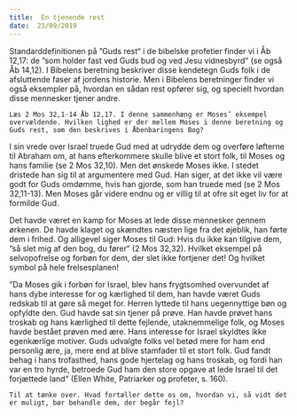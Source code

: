 ```yaml
---
title:  En tjenende rest
date:  23/09/2019
---
```


Standarddefinitionen på ”Guds rest“ i de bibelske profetier finder vi i Åb 12,17: de ”som holder fast ved Guds bud og ved Jesu vidnesbyrd“ (se også Åb 14,12). I Bibelens beretning beskriver disse kendetegn Guds folk i de afsluttende faser af jordens historie. Men i Bibelens beretninger finder vi også eksempler på, hvordan en sådan rest opfører sig, og specielt hvordan disse mennesker tjener andre.

`Læs 2 Mos 32,1-14 Åb 12,17. I denne sammenhæng er Moses’ eksempel overvældende. Hvilken lighed er der mellem Moses i denne beretning og Guds rest, som den beskrives i Åbenbaringens Bog?`

I sin vrede over Israel truede Gud med at udrydde dem og overføre løfterne til Abraham om, at hans efterkommere skulle blive et stort folk, til Moses og hans familie (se 2 Mos 32,10). Men det ønskede Moses ikke. I stedet dristede han sig til at argumentere med Gud. Han siger, at det ikke vil være godt for Guds omdømme, hvis han gjorde, som han truede med (se 2 Mos 32,11-13). Men Moses går videre endnu og er villig til at ofre sit eget liv for at formilde Gud.

Det havde været en kamp for Moses at lede disse mennesker gennem ørkenen. De havde klaget og skændtes næsten lige fra det øjeblik, han førte dem i frihed. Og alligevel siger Moses til Gud: Hvis du ikke kan tilgive dem, ”så slet mig af den bog, du fører“ (2 Mos 32,32). Hvilket eksempel på selvopofrelse og forbøn for dem, der slet ikke fortjener det! Og hvilket symbol på hele frelsesplanen!

”Da Moses gik i forbøn for Israel, blev hans frygtsomhed overvundet af hans dybe interesse for og kærlighed til dem, han havde været Guds redskab til at gøre så meget for. Herren lyttede til hans uegennyttige bøn og opfyldte den. Gud havde sat sin tjener på prøve. Han havde prøvet hans troskab og hans kærlighed til dette fejlende, utaknemmelige folk, og Moses havde bestået prøven med ære. Hans interesse for Israel skyldtes ikke egenkærlige motiver. Guds udvalgte folks vel betød mere for ham end personlig ære, ja, mere end at blive stamfader til et stort folk. Gud fandt behag i hans trofasthed, hans gode hjertelag og hans troskab, og fordi han var en tro hyrde, betroede Gud ham den store opgave at lede Israel til det forjættede land“ (Ellen White, Patriarker og profeter, s. 160).

`Til at tænke over. Hvad fortæller dette os om, hvordan vi, så vidt det er muligt, bør behandle dem, der begår fejl?`